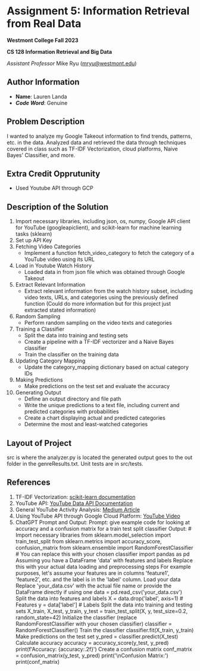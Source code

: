 # Assignment 5: Information Retrieval from Real Data
**Westmont College Fall 2023**

**CS 128 Information Retrieval and Big Data**

*Assistant Professor* Mike Ryu (mryu@westmont.edu) 
## Author Information
* **Name**: Lauren Landa
* ***Code Word***: Genuine

## Problem Description
I wanted to analyze my Google Takeout information to find trends, patterns, etc. in the data. Analyzed data and retrieved the data through techniques covered in class such as TF-IDF Vectorization, cloud platforms, Naive Bayes' Classifier, and more. 

## Extra Credit Opprutunity
* Used Youtube API through GCP
  
## Description of the Solution
1.  Import necessary libraries, including json, os, numpy, Google API client for YouTube (googleapiclient), and scikit-learn for machine learning tasks (sklearn)
2. Set up API Key
3. Fetching Video Categories
      * Implement a function fetch_video_category to fetch the category of a YouTube video using its URL
4.  Load in Youtube Watch History
      * Loaded data in from json file which was obtained through Google Takeout
5. Extract Relevant Information
      * Extract relevant information from the watch history subset, including video texts, URLs, and categories using the previously defined         function (Could do more information but for this project just extracted stated information)
6. Random Sampling
      * Perform random sampling on the video texts and categories
7. Training a Classifier
      * Split the data into training and testing sets
      * Create a pipeline with a TF-IDF vectorizer and a Naive Bayes classifier
      * Train the classifier on the training data
8. Updating Category Mapping
      * Update the category_mapping dictionary based on actual category IDs
9. Making Predictions
      * Make predictions on the test set and evaluate the accuracy
10. Generating Output
      * Define an output directory and file path
      * Write the unique predictions to a text file, including current and predicted categories with probabilities
      * Create a chart displaying actual and predicted categories
      * Determine the most and least-watched categories
   
        
## Layout of Project
src is where the analyzer.py is located the generated output goes to the out folder in the genreResults.txt. Unit tests are in src/tests. 

## References
1. TF-IDF Vectorization: [scikit-learn documentation](https://scikit-learn.org/stable/modules/generated/sklearn.feature_extraction.text.TfidfVectorizer.html)
2. YouTube API: [YouTube Data API Documentation](https://developers.google.com/youtube/v3)
3. General YouTube Activity Analysis: [Medium Article](https://olivia-zha.medium.com/youtube-activity-analysis-f8da36b5832)
4. Using YouTube API through Google Cloud Platform: [YouTube Video](https://www.youtube.com/watch?v=TIZRskDMyA4&t=546s)
5. ChatGPT Prompt and Output:
Prompt: give example code for looking at accuracy and a confusion matrix for a train test split classifier
Output: # Import necessary libraries
from sklearn.model_selection import train_test_split
from sklearn.metrics import accuracy_score, confusion_matrix
from sklearn.ensemble import RandomForestClassifier  # You can replace this with your chosen classifier
import pandas as pd
Assuming you have a DataFrame 'data' with features and labels
Replace this with your actual data loading and preprocessing steps
For example purposes, let's assume your features are in columns 'feature1', 'feature2', etc. and the label is in the 'label' column.
Load your data
Replace 'your_data.csv' with the actual file name or provide the DataFrame directly if using one
data = pd.read_csv('your_data.csv')
Split the data into features and labels
X = data.drop('label', axis=1)  # Features
y = data['label']  # Labels
Split the data into training and testing sets
X_train, X_test, y_train, y_test = train_test_split(X, y, test_size=0.2, random_state=42)
Initialize the classifier (replace RandomForestClassifier with your chosen classifier)
classifier = RandomForestClassifier()
Train the classifier
classifier.fit(X_train, y_train)
Make predictions on the test set
y_pred = classifier.predict(X_test)
Calculate accuracy
accuracy = accuracy_score(y_test, y_pred)
print(f'Accuracy: {accuracy:.2f}')
Create a confusion matrix
conf_matrix = confusion_matrix(y_test, y_pred)
print('\nConfusion Matrix:')
print(conf_matrix)
